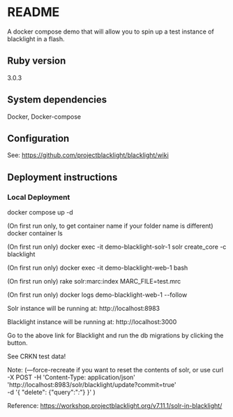 # README

A docker compose demo that will allow you to spin up a test instance of blacklight in a flash.

## Ruby version
3.0.3

## System dependencies
Docker, Docker-compose

## Configuration
See: https://github.com/projectblacklight/blacklight/wiki

## Deployment instructions

### Local Deployment

docker compose up -d

(On first run only, to get container name if your folder name is different) docker container ls

(On first run only) docker exec -it demo-blacklight-solr-1 solr create_core -c blacklight

(On first run only) docker exec -it demo-blacklight-web-1 bash 

(On first run only) rake solr:marc:index MARC_FILE=test.mrc

(On first run only) docker logs demo-blacklight-web-1 --follow

Solr instance will be running at:
http://localhost:8983

Blacklight instance will be running at:
http://localhost:3000

Go to the above link for Blacklight and run the db migrations by clicking the button.

See CRKN test data!

Note: (—force-recreate if you want to reset the contents of solr, or use
curl -X POST -H 'Content-Type: application/json' \
    'http://localhost:8983/solr/blacklight/update?commit=true' \
    -d '{ "delete": {"query":"*:*"} }'
)

Reference:
https://workshop.projectblacklight.org/v7.11.1/solr-in-blacklight/

